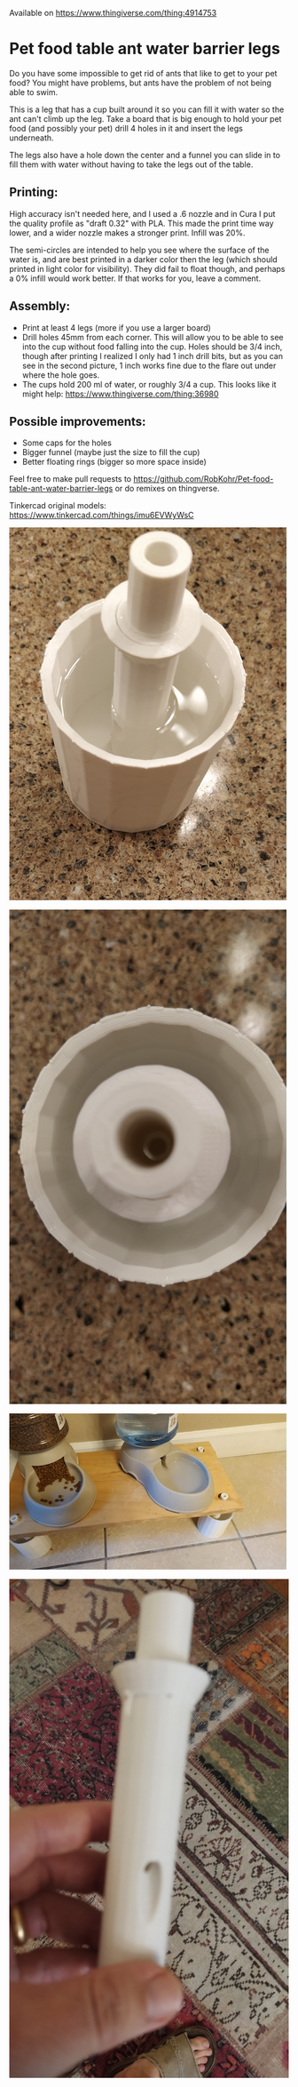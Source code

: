 Available on https://www.thingiverse.com/thing:4914753

# Pet food table ant water barrier legs


Do you have some impossible to get rid of ants that like to get to your pet food? You might have problems, but ants have the problem of not being able to swim. 

This is a leg that has a cup built around it so you can fill it with water so the ant can't climb up the leg. Take a board that is big enough to hold your pet food (and possibly your pet) drill 4 holes in it and insert the legs underneath. 

The legs also have a hole down the center and a funnel you can slide in to fill them with water without having to take the legs out of the table. 

## Printing:

High accuracy isn't needed here, and I used a .6 nozzle and in Cura I put the quality profile as "draft 0.32" with PLA. This made the print time way lower, and a wider nozzle makes a stronger print. Infill was 20%.

The semi-circles are intended to help you see where the surface of the water is, and are best printed in a darker color then the leg (which should printed in light color for visibility). They did fail to float though, and perhaps a 0% infill would work better. If that works for you, leave a comment. 

## Assembly: 

* Print at least 4 legs (more if you use a larger board)
* Drill holes 45mm from each corner. This will allow you to be able to see into the cup without food falling into the cup. Holes should be 3/4 inch, though after printing I realized I only had 1 inch drill bits, but as you can see in the second picture, 1 inch works fine due to the flare out under where the hole goes. 
* The cups hold 200 ml of water, or roughly 3/4 a cup. This looks like it might help:
https://www.thingiverse.com/thing:36980

## Possible improvements:

* Some caps for the holes
* Bigger funnel (maybe just the size to fill the cup)
* Better floating rings (bigger so more space inside)

Feel free to make pull requests to https://github.com/RobKohr/Pet-food-table-ant-water-barrier-legs or do remixes on thingverse. 

Tinkercad original models:  https://www.tinkercad.com/things/imu6EVWyWsC 

![img](real-life-images/2021-07-15&#32;15.51.11.jpg)

![img](real-life-images/2021-07-15&#32;15.51.27.jpg)

![img](real-life-images/2021-07-21&#32;19.11.33.jpg)

![img](real-life-images/2021-07-21&#32;19.12.50.jpg)


